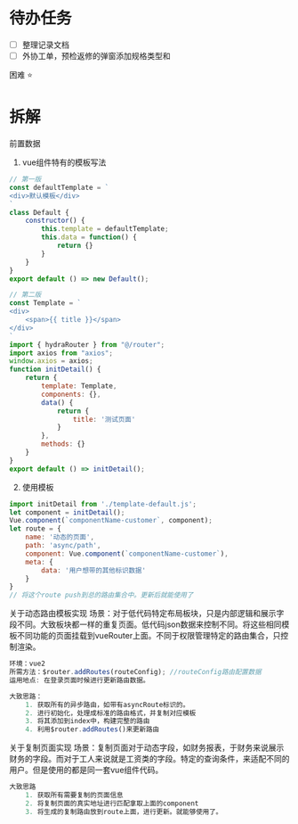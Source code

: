 # 待办任务
- [ ] 整理记录文档
- [ ] 外协工单，预检返修的弹窗添加规格类型和

困难
⭐




# 拆解
前置数据
1. vue组件特有的模板写法
~~~js
// 第一版
const defaultTemplate = `
<div>默认模板</div>
`
class Default {
    constructor() {
        this.template = defaultTemplate;
        this.data = function() {
            return {}
        }
    }
}
export default () => new Default();

// 第二版
const Template = `
<div>
    <span>{{ title }}</span>
</div>
`
import { hydraRouter } from "@/router";
import axios from "axios";
window.axios = axios;
function initDetail() {
	return {
		template: Template,
		components: {},
		data() {
			return {
				title: '测试页面'
			}
		},
		methods: {}
	}
}
export default () => initDetail();
~~~
2. 使用模板
~~~js
import initDetail from './template-default.js';
let component = initDetail();
Vue.component(`componentName-customer`, component);
let route = {
	name: '动态的页面',
	path: 'async/path',
	component: Vue.component(`componentName-customer`),
	meta: {
		data: '用户想带的其他标识数据'
	}
}
// 将这个route push到总的路由集合中。更新后就能使用了
~~~
关于动态路由模板实现
场景：对于低代码特定布局板块，只是内部逻辑和展示字段不同。大致板块都一样的重复页面。低代码json数据来控制不同。将这些相同模板不同功能的页面挂载到vueRouter上面。不同于权限管理特定的路由集合，只控制渲染。
~~~js
环境：vue2
所需方法：$router.addRoutes(routeConfig); //routeConfig路由配置数据
运用地点: 在登录页面时候进行更新路由数据。

大致思路：
	1. 获取所有的异步路由，如带有asyncRoute标识的。
	2. 进行初始化，处理成标准的路由格式，并复制对应模板
	3. 将其添加到index中，构建完整的路由
	4. 利用$router.addRoutes()来更新路由
~~~


关于复制页面实现
场景：复制页面对于动态字段，如财务报表，于财务来说展示财务的字段。而对于工人来说就是工资类的字段。特定的查询条件，来适配不同的用户。但是使用的都是同一套vue组件代码。
~~~js
大致思路
	1. 获取所有需要复制的页面信息
	2. 将复制页面的真实地址进行匹配拿取上面的component
	3. 将生成的复制路由放到route上面，进行更新。就能够使用了。
~~~

